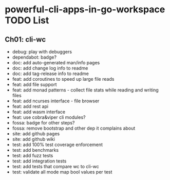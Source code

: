 # powerful-cli-apps-in-go-workspace TODO List

## Ch01: cli-wc

- debug: play with debuggers
- dependabot: badge?
- doc: add auto-generated man/info pages
- doc: add change log info to readme
- doc: add tag-release info to readme
- feat: add coroutines to speed up large file reads
- feat: add file support
- feat: add monad patterns - collect file stats while reading and writing files
- feat: add ncurses interface - file browser
- feat: add rest api
- feat: add wasm interface
- feat: use cobra&viper cli modules?
- fossa: badge for other steps?
- fossa: remove bootstrap and other dep it complains about
- site: add github pages
- site: add github wiki
- test: add 100% test coverage enforcement
- test: add benchmarks
- test: add fuzz tests
- test: add integration tests
- test: add tests that compare wc to cli-wc
- test: validate all mode map bool values per test
